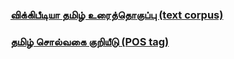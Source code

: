 ### [விக்கிபீடியா தமிழ் உரைத்தொகுப்பு (text corpus)](https://github.com/AshokR/TamilNLP/wiki/Wikipedia-Text-Corpus)
### [தமிழ் சொல்வகை குறியீடு (POS tag) ](https://github.com/AshokR/TamilNLP/wiki/POS-Tagger)

